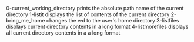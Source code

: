 0-current_working_directory prints the absolute path name of the current directory
1-listit displays the list of contents of the current directory
2-bring_me_home changes the wd to the user's home directory
3-listfiles displays current directory contents in a long format
4-listmorefiles displays all current directory contents in a a long format
